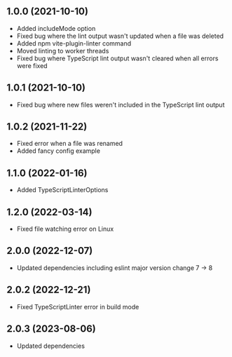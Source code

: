 ## 1.0.0 (2021-10-10)
* Added includeMode option
* Fixed bug where the lint output wasn't updated when a file was deleted
* Added npm vite-plugin-linter command
* Moved linting to worker threads
* Fixed bug where TypeScript lint output wasn't cleared when all errors were fixed

## 1.0.1 (2021-10-10)
* Fixed bug where new files weren't included in the TypeScript lint output

## 1.0.2 (2021-11-22)
* Fixed error when a file was renamed
* Added fancy config example

## 1.1.0 (2022-01-16)
* Added TypeScriptLinterOptions

## 1.2.0 (2022-03-14)
* Fixed file watching error on Linux

## 2.0.0 (2022-12-07)
* Updated dependencies including eslint major version change 7 -> 8

## 2.0.2 (2022-12-21)
* Fixed TypeScriptLinter error in build mode

## 2.0.3 (2023-08-06)
* Updated dependencies
